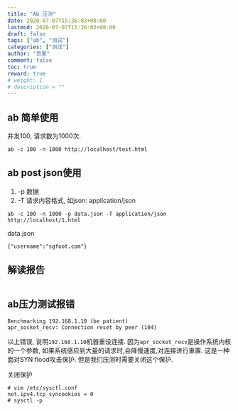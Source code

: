 ```yaml
---
title: "Ab 压测"
date: 2020-07-07T15:36:03+08:00
lastmod: 2020-07-07T15:36:03+08:00
draft: false
tags: ["ab", "测试"]
categories: ["测试"]
author: "百里"
comment: false
toc: true
reward: true
# weight: 1
# description = ""
---
```


## ab 简单使用

并发100, 请求数为1000次.

```
ab -c 100 -n 1000 http://localhost/test.html
```

## ab post json使用
1. -p 数据
2. -T 请求内容格式, 如json: application/json
```
ab -c 100 -n 1000 -p data.json -T application/json http://localhost/1.html
```
data.json
```
{"username":"sgfoot.com"}
```

## 解读报告

```

```





## ab压力测试报错

```
Benchmarking 192.168.1.10 (be patient)
apr_socket_recv: Connection reset by peer (104)
```

以上错误, 说明`192.168.1.10`机器重设连接. 因为`apr_socket_recv`是操作系统内核的一个参数, 如果系统感应到大量的请求时,会降慢速度,对连接进行重置. 这是一种面对SYN flood攻击保护. 但是我们压测时需要关闭这个保护. 

关闭保护

```
# vim /etc/sysctl.conf 
net.ipv4.tcp_syncookies = 0
# sysctl -p
```

